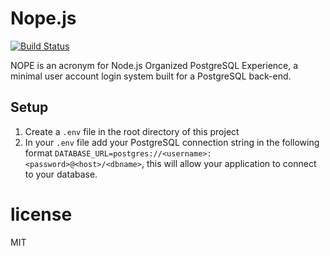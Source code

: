 Nope.js
====

[![Build Status](https://travis-ci.org/shakeelmohamed/Nope.js.png)](https://travis-ci.org/shakeelmohamed/Nope.js)

NOPE is an acronym for Node.js Organized PostgreSQL Experience, a minimal user account login system built for a PostgreSQL back-end.


## Setup

1. Create a `.env` file in the root directory of this project
2. In your `.env` file add your PostgreSQL connection string in the following format
`DATABASE_URL=postgres://<username>:<password>@<host>/<dbname>`, this will allow your application to connect to your database.

# license

MIT